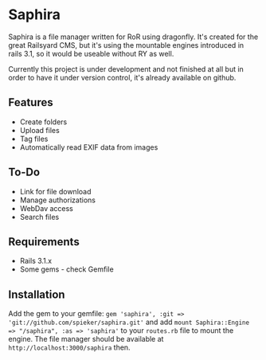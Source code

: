 Saphira
=======

Saphira is a file manager written for RoR using dragonfly. It's created for the great Railsyard CMS, but it's using the mountable engines introduced in rails 3.1, so it would be useable without RY as well.

Currently this project is under development and not finished at all but in order to have it under version control, it's already available on github.

Features
--------
* Create folders
* Upload files
* Tag files
* Automatically read EXIF data from images

To-Do
-----
* Link for file download
* Manage authorizations
* WebDav access
* Search files

Requirements
------------
* Rails 3.1.x
* Some gems - check Gemfile

Installation
------------
Add the gem to your gemfile: `gem 'saphira', :git => 'git://github.com/spieker/saphira.git'` and add `mount Saphira::Engine => "/saphira", :as => 'saphira'` to your `routes.rb` file to mount the engine. The file manager should be available at `http://localhost:3000/saphira` then.